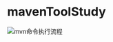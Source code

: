 # mavenToolStudy
![mvn命令执行流程](https://user-images.githubusercontent.com/55179031/172515106-111f8dc3-942e-4e46-8cf5-921e9e04f070.png)
